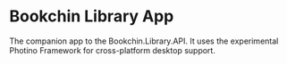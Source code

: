 # Bookchin Library App

The companion app to the Bookchin.Library.API. It uses
the experimental Photino Framework for cross-platform
desktop support.